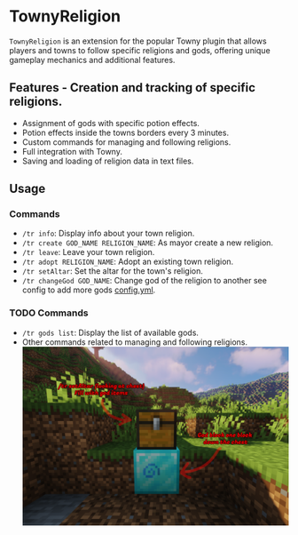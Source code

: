 # TownyReligion 
`TownyReligion` is an extension for the popular Towny plugin that allows players and towns to follow specific religions and gods, offering unique gameplay mechanics and additional features. 
## Features - Creation and tracking of specific religions. 
- Assignment of gods with specific potion effects. 
- Potion effects inside the towns borders every 3 minutes.
- Custom commands for managing and following religions. 
- Full integration with Towny. 
- Saving and loading of religion data in text files. 
## Usage
### Commands
- `/tr info`: Display info about your town religion.
- `/tr create GOD_NAME RELIGION_NAME`: As mayor create a new religion.
- `/tr leave`: Leave your town religion.
- `/tr adopt RELIGION_NAME`: Adopt an existing town religion.
- `/tr setAltar`: Set the altar for the town's religion.
- `/tr changeGod GOD_NAME`: Change god of the religion to another see config to add more gods [config.yml](https://github.com/papiricoh/TownyReligion/blob/master/src/main/resources/config.yml).
### TODO Commands 
- `/tr gods list`: Display the list of available gods.
- Other commands related to managing and following religions.
![Tutorial](tutorial.png)